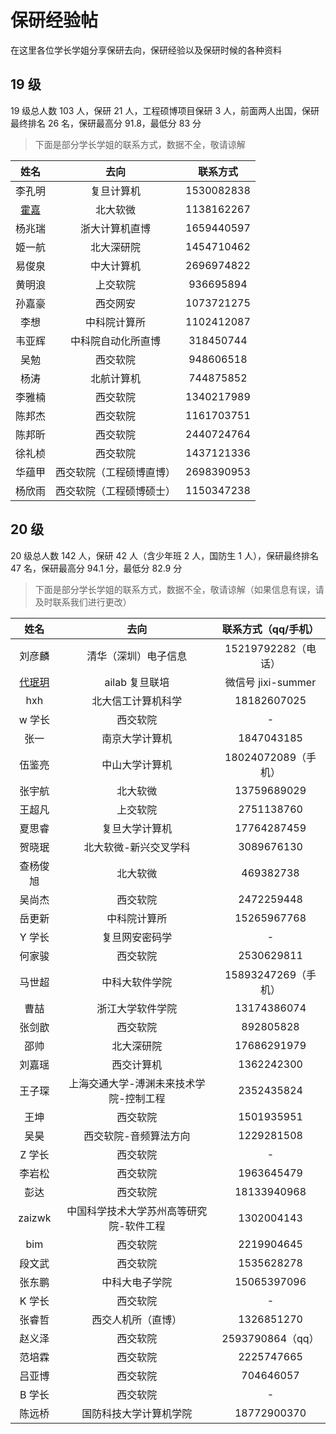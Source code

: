 # 保研经验帖

在这里各位学长学姐分享保研去向，保研经验以及保研时候的各种资料

## 19 级

19 级总人数 103 人，保研 21 人，工程硕博项目保研 3 人，前面两人出国，保研最终排名 26 名，保研最高分 91.8，最低分 83 分

> 下面是部分学长学姐的联系方式，数据不全，敬请谅解

|                         姓名                         |           去向           |  联系方式  |
| :--------------------------------------------------: | :----------------------: | :--------: |
|                        李孔明                        |        复旦计算机        | 1530082838 |
| [霍嘉](docs/升学&就业/保研/经验帖/霍嘉保研经验帖.md) |         北大软微         | 1138162267 |
|                        杨兆瑞                        |      浙大计算机直博      | 1659440597 |
|                        姬一航                        |        北大深研院        | 1454710462 |
|                        易俊泉                        |        中大计算机        | 2696974822 |
|                        黄明浪                        |         上交软院         | 936695894  |
|                        孙嘉豪                        |         西交网安         | 1073721275 |
|                         李想                         |       中科院计算所       | 1102412087 |
|                        韦亚辉                        |    中科院自动化所直博    | 318450744  |
|                         吴勉                         |         西交软院         | 948606518  |
|                         杨涛                         |        北航计算机        | 744875852  |
|                        李雅楠                        |         西交软院         | 1340217989 |
|                        陈邦杰                        |         西交软院         | 1161703751 |
|                        陈邦昕                        |         西交软院         | 2440724764 |
|                        徐礼桢                        |         西交软院         | 1437121336 |
|                        华蕴甲                        | 西交软院（工程硕博直博） | 2698390953 |
|                        杨欣雨                        | 西交软院（工程硕博硕士） | 1150347238 |

## 20 级

20 级总人数 142 人，保研 42 人（含少年班 2 人，国防生 1 人），保研最终排名 47 名，保研最高分 94.1 分，最低分 82.9 分

> 下面是部分学长学姐的联系方式，数据不全，敬请谅解（如果信息有误，请及时联系我们进行更改）

|                           姓名                           |                  去向                   | 联系方式（qq/手机） |
| :------------------------------------------------------: | :-------------------------------------: | :-----------------: |
|                          刘彦麟                          |          清华（深圳）电子信息           | 15219792282（电话） |
| [代珉玥](docs/升学&就业/保研/经验帖/代珉玥保研经验帖.md) |             ailab 复旦联培              | 微信号 jixi-summer  |
|                           hxh                            |           北大信工计算机科学            |     18182607025     |
|                          w 学长                          |                西交软院                 |          -          |
|                           张一                           |             南京大学计算机              |     1847043185      |
|                          伍鉴亮                          |             中山大学计算机              | 18024072089（手机） |
|                          张宇航                          |                北大软微                 |     13759689029     |
|                          王超凡                          |                上交软院                 |     2751138760      |
|                          夏思睿                          |             复旦大学计算机              |     17764287459     |
|                          贺晓珉                          |          北大软微-新兴交叉学科          |     3089676130      |
|                         查杨俊旭                         |                北大软微                 |      469382738      |
|                          吴尚杰                          |                西交软院                 |     2472259448      |
|                          岳更新                          |              中科院计算所               |     15265967768     |
|                          Y 学长                          |             复旦网安密码学              |          -          |
|                          何家骏                          |                西交软院                 |     2530629811      |
|                          马世超                          |             中科大软件学院              | 15893247269（手机） |
|                           曹喆                           |            浙江大学软件学院             |     13174386074     |
|                          张剑歆                          |                西交软院                 |      892805828      |
|                           邵帅                           |               北大深研院                |     17686291979     |
|                          刘嘉瑶                          |               西交计算机                |     1362242300      |
|                          王子琛                          | 上海交通大学-溥渊未来技术学院-控制工程  |     2352435824      |
|                           王坤                           |                西交软院                 |     1501935951      |
|                           吴昊                           |          西交软院-音频算法方向          |     1229281508      |
|                          Z 学长                          |                西交软院                 |          -          |
|                          李岩松                          |                西交软院                 |     1963645479      |
|                           彭达                           |                西交软院                 |     18133940968     |
|                          zaizwk                          | 中国科学技术大学苏州高等研究院-软件工程 |     1302004143      |
|                           bim                            |                西交软院                 |     2219904645      |
|                          段文武                          |                西交软院                 |     1535628278      |
|                          张东鹏                          |             中科大电子学院              |     15065397096     |
|                          K 学长                          |                西交软院                 |          -          |
|                          张睿哲                          |           西交人机所（直博）            |     1326851270      |
|                          赵义泽                          |                西交软院                 |  2593790864（qq）   |
|                          范培霖                          |                西交软院                 |     2225747665      |
|                          吕亚博                          |                西交软院                 |      704646057      |
|                          B 学长                          |                西交软院                 |          -          |
|                          陈远桥                          |         国防科技大学计算机学院          |     18772900370     |
